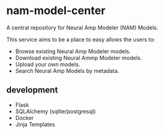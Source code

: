 # nam-model-center

A central repository for Neural Amp Modeler (NAM) Models.

This service aims to be a place to easy allows the users to:
* Browse existing Neural Amp Modeler models.
* Download existing Neural Ammp Modeler models.
* Upload your own models.
* Search Neural Amp Models by metadata.

## development

* Flask
* SQLAlchemy (sqlite/postgresql)
* Docker
* Jinja Templates
